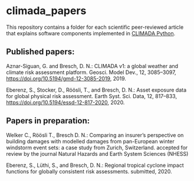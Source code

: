 # climada_papers

This repository contains a folder for each scientific peer-reviewed article that explains software components implemented in [CLIMADA Python](https://github.com/CLIMADA-project/climada_python).

## Published papers:

Aznar-Siguan, G. and Bresch, D. N.: CLIMADA v1: a global weather and climate risk assessment platform. Geosci. Model Dev., 12, 3085–3097, https://doi.org/10.5194/gmd-12-3085-2019, 2019.

Eberenz, S., Stocker, D., Röösli, T., and Bresch, D. N.: Asset exposure data for global physical risk assessment. Earth Syst. Sci. Data, 12, 817–833, https://doi.org/10.5194/essd-12-817-2020, 2020.

## Papers in preparation:

Welker C., Röösli T., Bresch D. N.: Comparing an insurer’s perspective on building damages with modelled damages from pan-European winter windstorm event sets: a case study from Zurich, Switzerland.
accepted for review by the journal Natural Hazards and Earth System Sciences (NHESS)

Eberenz, S., Lüthi, S., and Bresch, D. N.: Regional tropical cyclone impact functions for globally consistent risk assessments. submitted, 2020.
